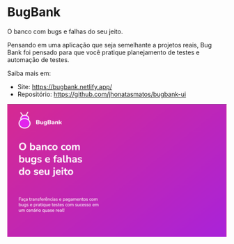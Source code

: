 # BugBank

O banco com bugs e falhas do seu jeito.

Pensando em uma aplicação que seja semelhante a projetos reais, Bug Bank foi pensado para que você pratique planejamento de testes e automação de testes.

Saiba mais em:

- Site: https://bugbank.netlify.app/
- Repositório: https://github.com/jhonatasmatos/bugbank-ui

<img src="/.medias/media-bugbank.png">